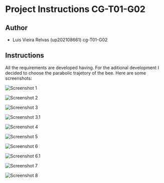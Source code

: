 # Project Instructions CG-T01-G02

## Author 

- Luis Vieira Relvas (up202108661) cg-T01-G02

## Instructions 

All the requirements are developed having. For the aditional development I decided to choose the parabolic trajetory of the bee. 
Here are some screenshots: 

![Screenshot 1](/screenshots/project-t01g02-1.png)

![Screenshot 2](https://git.fe.up.pt/cg/cg-2023-2024/t01/cg-t01-g02/-/blob/master/project/screenshots/project-t01g02-2.png)

![Screenshot 3](https://git.fe.up.pt/cg/cg-2023-2024/t01/cg-t01-g02/-/blob/master/project/screenshots/project-t01g02-3.png)

![Screenshot 3.1](https://git.fe.up.pt/cg/cg-2023-2024/t01/cg-t01-g02/-/blob/master/project/screenshots/project-t01g02-3-1.png)

![Screenshot 4](https://git.fe.up.pt/cg/cg-2023-2024/t01/cg-t01-g02/-/blob/master/project/screenshots/project-t01g02-4.png)

![Screenshot 5](https://git.fe.up.pt/cg/cg-2023-2024/t01/cg-t01-g02/-/blob/master/project/screenshots/project-t01g02-5.png)

![Screenshot 6](https://git.fe.up.pt/cg/cg-2023-2024/t01/cg-t01-g02/-/blob/master/project/screenshots/project-t01g02-6.png)

![Screenshot 6.1](https://git.fe.up.pt/cg/cg-2023-2024/t01/cg-t01-g02/-/blob/master/project/screenshots/project-t01g02-6-1.png)

![Screenshot 7](https://git.fe.up.pt/cg/cg-2023-2024/t01/cg-t01-g02/-/blob/master/project/screenshots/project-t01g02-7.png)

![Screenshot 8](https://git.fe.up.pt/cg/cg-2023-2024/t01/cg-t01-g02/-/blob/master/project/screenshots/project-t01g02-8.png)




